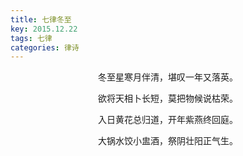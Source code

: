 ```yaml
---
title: 七律冬至
key: 2015.12.22
tags: 七律
categories: 律诗
---
```


<p align="center">冬至星寒月伴清，堪叹一年又落英。
</p>
<p align="center">欲将天相卜长短，莫把物候说枯荣。
</p>
<p align="center">入日黄花总归道，开年紫燕终回庭。
</p>
<p align="center">大锅水饺小盅酒，祭阴壮阳正气生。
</p>
